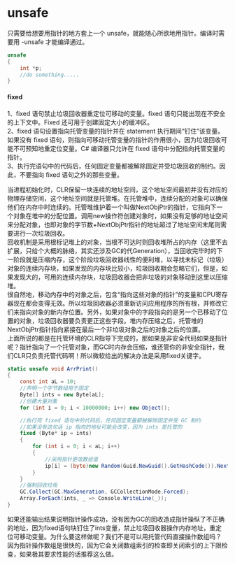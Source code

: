 # unsafe
只需要给想要用指针的地方套上一个 unsafe，就能随心所欲地用指针。编译时需要用 -unsafe 才能编译通过。

```cs
unsafe 
{
    int *p;
    //do something.....
}
```

#### fixed
1、fixed 语句禁止垃圾回收器重定位可移动的变量。fixed 语句只能出现在不安全的上下文中。Fixed 还可用于创建固定大小的缓冲区。    
2、fixed 语句设置指向托管变量的指针并在 statement 执行期间“钉住”该变量。如果没有 fixed 语句，则指向可移动托管变量的指针的作用很小，因为垃圾回收可能不可预知地重定位变量。C# 编译器只允许在 fixed 语句中分配指向托管变量的指针。  
3、执行完语句中的代码后，任何固定变量都被解除固定并受垃圾回收的制约。因此，不要指向 fixed 语句之外的那些变量。  

当进程初始化时，CLR保留一块连续的地址空间，这个地址空间最初并没有对应的物理存储空间，这个地址空间就是托管堆。在托管堆中，连续分配的对象可以确保他们在内存中时连续的。托管堆维护着一个叫做NextObjPtr的指针，它指向下一个对象在堆中的分配位置。调用new操作符创建对象时，如果没有足够的地址空间来分配对象，也即对象的字节数+NextObjPtr指针的地址超过了地址空间末尾则需要进行一次垃圾回收。  
回收机制是采用根标记堆上的对象，当根不可达时则回收堆所占的内存（这里不去扩展，只给个大概的脉络，其实还涉及GC的代Generation），当回收完毕时的下一阶段就是压缩内存，这个阶段垃圾回收器线性的便利堆，以寻找未标记（垃圾）对象的连续内存块，如果发现的内存块比较小，垃圾回收期会忽略它们，但是，如果发现大的，可用的连续内存块，垃圾回收器会把非垃圾的对象移动到这里以压缩堆。  
很自然地，移动内存中的对象之后，包含“指向这些对象的指针”的变量和CPU寄存器现在都会变得无效。所以垃圾回收器必须重新访问应用程序的所有根，并修改它们来指向对象的新内存位置。另外，如果对象中的字段指向的是另一个已移动了位置的对象，垃圾回收器要负责更正这些字段。堆内存压缩之后，托管堆的NextObjPtr指针指向紧接在最后一个非垃圾对象之后的对象之后的位置。  
上面所说的都是在托管环境的CLR指导下完成的，那如果是非安全代码如果是指针呢？指针指向了一个托管对象，而GC时内存会压缩，谁还管你的非安全指针，我们CLR只负责托管代码啊！所以微软给出的解决办法是采用fixed关键字。  

```cs
static unsafe void ArrPrint()
{
    const int aL = 10;
    //声明一个字节数组用于固定
    Byte[] ints = new Byte[aL];
    //创建大量对象
    for (int i = 0; i < 10000000; i++) new Object();

    //执行完 fixed 语句中的代码后，任何固定变量都被解除固定并受 GC 制约
    //如果没有这句话 ip 指向的地址可能会改变，因为 ints 是托管的
    fixed (Byte* ip = ints)
    {
        for (int i = 0; i < aL; i++)
        {
            //采用指针更改数组值
            ip[i] = (byte)new Random(Guid.NewGuid().GetHashCode()).Next(0,256);
        }
    }
    //强制回收垃圾
    GC.Collect(GC.MaxGeneration, GCCollectionMode.Forced);
    Array.ForEach(ints, _ => Console.WriteLine(_));
}
```

如果还能输出结果说明指针操作成功，没有因为GC的回收造成指针操纵了不正确的地址，因为fixed语句块钉住了ints变量，禁止垃圾回收器操作内存地址，重定位可移动变量。为什么要这样做呢？我们不是可以用托管代码直接操作数组吗？  
因为指针操作数组是很快的，因为它会关闭数组索引的检查即关闭索引的上下限检查，如果极其要求性能的话推荐这么做。
